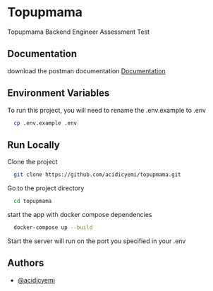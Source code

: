
# Topupmama

Topupmama Backend Engineer Assessment Test


## Documentation

download the postman documentation [Documentation](https://documenter.getpostman.com/view/5487875/UVyoVHn1)


## Environment Variables

To run this project, you will need to rename the .env.example to .env

```bash
  cp .env.example .env
```


## Run Locally

Clone the project

```bash
  git clone https://github.com/acidicyemi/topupmama.git
```

Go to the project directory

```bash
  cd topupmama
```

start the app with docker compose dependencies

```bash
  docker-compose up --build
```

Start the server will run on the port you specified in your .env




## Authors

- [@acidicyemi](https://www.github.com/acidicyemi)
